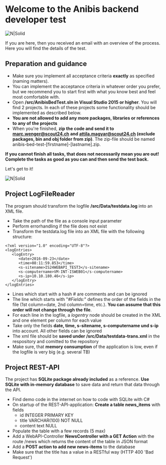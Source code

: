 # Welcome to the Anibis backend developer test

![N|Solid](https://www.anibis.ch/_Frontend/Anibis-Desktop/build/img/anibis-logo.svg)

If you are here, then you received an email with an overview of the process. Here you will find the details of the test.

## Preparation and guidance
* Make sure you implement all acceptance criteria **exactly** as specified (naming matters).
* You can implement the acceptance criteria in whatever order you prefer, but we recommend you to start first with what you know best and feel most comfortable with.
* Open **/src/AnibisBedTest.sln in Visual Studio 2015 or higher**. You will find 2 projects. In each of these projects some functionality should be implemented as described below.
* **You are not allowed to add any more packages, libraries or references to any of the projects** 
* When you're finished, **zip the code and send it to marc.wenger@scout24.ch and attila.magyar@scout24.ch (exclude packages, bin and obj folder from zip)**. The zip-file should be named anibis-bed-test-[firstname]-[lastname].zip.

**If you cannot finish all tasks, that does not necessarily mean you are out! Complete the tasks as good as you can and then send the test back.**

Let's get to it!

![N|Solid](https://media.giphy.com/media/5ntdy5Ban1dIY/giphy.gif)

## Project LogFileReader
The program should transform the logfile **/src/Data/testdata.log** into an XML file.
* Take the path of the file as a console input parameter
* Perform errorhandling if the file does not exist
* Transform the testdata.log file into an XML file with the following structure:
```
<?xml version="1.0" encoding="UTF-8"?>
<logEntries>
   <logEntry>
      <date>2016-09-23</date>
      <time>08:11:59.853</time>
      <s-sitename>IS24WEBAPI_TEST3</s-sitename>
      <s-computername>VM-INT-ISWEB01</s-computername>
      <s-ip>10.10.180.46</s-ip>
   </logEntry>
</logEntries>
```
* Lines which start with a hash # are comments and can be ignored
* The line which starts with "*#Fields:*" defines the order of the fields in the file (1st column=date, 2nd column=time, etc.). **You can assume that this order will not change through the file**.
* For each line in the logfile, a *logentry* node should be created in the XML and one element per column for each value
* Take only the fields **date, time, s-sitename, s-computername und s-ip** into account. All other fields can be ignored
* The xml file should be **saved under /src/Data/testdata-trans.xml** in the respository and comitted to the repository
* Make sure, that **memory consumption** of the application is low, even if the logfile is very big (e.g. several TB) 

## Project REST-API
The project has **SQLite package already included** as a reference. **Use SQLite with in-memory database** to save data and return that data through the API.
* Find demo code in the internet on how to code with SQLite with C#
* On startup of the REST-API-application: **Create a table news_items** with fields 
  * id INTEGER PRIMARY KEY
  * title VARCHAR(100) NOT NULL
  * content text NULL 
* Populate the table with a few records (5 max) 
* Add a WebAPI-Controller **NewsController with a GET Action** with the route /news which returns the content of the table in JSON format
* Add a **POST action to add new news-items** to the database
* Make sure that the title has a value in a RESTful way (HTTP 400 'Bad Request')
